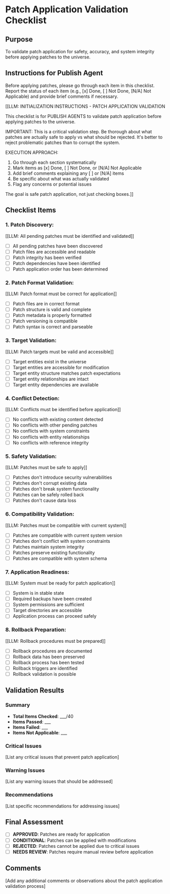 <!-- Powered by BMAD™ Core -->

# Patch Application Validation Checklist

## Purpose

To validate patch application for safety, accuracy, and system integrity before applying patches to the universe.

## Instructions for Publish Agent

Before applying patches, please go through each item in this checklist. Report the status of each item (e.g., [x] Done, [ ] Not Done, [N/A] Not Applicable) and provide brief comments if necessary.

[[LLM: INITIALIZATION INSTRUCTIONS - PATCH APPLICATION VALIDATION

This checklist is for PUBLISH AGENTS to validate patch application before applying patches to the universe.

IMPORTANT: This is a critical validation step. Be thorough about what patches are actually safe to apply vs what should be rejected. It's better to reject problematic patches than to corrupt the system.

EXECUTION APPROACH:

1. Go through each section systematically
2. Mark items as [x] Done, [ ] Not Done, or [N/A] Not Applicable
3. Add brief comments explaining any [ ] or [N/A] items
4. Be specific about what was actually validated
5. Flag any concerns or potential issues

The goal is safe patch application, not just checking boxes.]]

## Checklist Items

### 1. **Patch Discovery:**

   [[LLM: All pending patches must be identified and validated]]
   - [ ] All pending patches have been discovered
   - [ ] Patch files are accessible and readable
   - [ ] Patch integrity has been verified
   - [ ] Patch dependencies have been identified
   - [ ] Patch application order has been determined

### 2. **Patch Format Validation:**

   [[LLM: Patch format must be correct for application]]
   - [ ] Patch files are in correct format
   - [ ] Patch structure is valid and complete
   - [ ] Patch metadata is properly formatted
   - [ ] Patch versioning is compatible
   - [ ] Patch syntax is correct and parseable

### 3. **Target Validation:**

   [[LLM: Patch targets must be valid and accessible]]
   - [ ] Target entities exist in the universe
   - [ ] Target entities are accessible for modification
   - [ ] Target entity structure matches patch expectations
   - [ ] Target entity relationships are intact
   - [ ] Target entity dependencies are available

### 4. **Conflict Detection:**

   [[LLM: Conflicts must be identified before application]]
   - [ ] No conflicts with existing content detected
   - [ ] No conflicts with other pending patches
   - [ ] No conflicts with system constraints
   - [ ] No conflicts with entity relationships
   - [ ] No conflicts with reference integrity

### 5. **Safety Validation:**

   [[LLM: Patches must be safe to apply]]
   - [ ] Patches don't introduce security vulnerabilities
   - [ ] Patches don't corrupt existing data
   - [ ] Patches don't break system functionality
   - [ ] Patches can be safely rolled back
   - [ ] Patches don't cause data loss

### 6. **Compatibility Validation:**

   [[LLM: Patches must be compatible with current system]]
   - [ ] Patches are compatible with current system version
   - [ ] Patches don't conflict with system constraints
   - [ ] Patches maintain system integrity
   - [ ] Patches preserve existing functionality
   - [ ] Patches are compatible with system schema

### 7. **Application Readiness:**

   [[LLM: System must be ready for patch application]]
   - [ ] System is in stable state
   - [ ] Required backups have been created
   - [ ] System permissions are sufficient
   - [ ] Target directories are accessible
   - [ ] Application process can proceed safely

### 8. **Rollback Preparation:**

   [[LLM: Rollback procedures must be prepared]]
   - [ ] Rollback procedures are documented
   - [ ] Rollback data has been preserved
   - [ ] Rollback process has been tested
   - [ ] Rollback triggers are identified
   - [ ] Rollback validation is possible

## Validation Results

### Summary
- **Total Items Checked**: ___/40
- **Items Passed**: ___
- **Items Failed**: ___
- **Items Not Applicable**: ___

### Critical Issues
[List any critical issues that prevent patch application]

### Warning Issues
[List any warning issues that should be addressed]

### Recommendations
[List specific recommendations for addressing issues]

## Final Assessment

- [ ] **APPROVED**: Patches are ready for application
- [ ] **CONDITIONAL**: Patches can be applied with modifications
- [ ] **REJECTED**: Patches cannot be applied due to critical issues
- [ ] **NEEDS REVIEW**: Patches require manual review before application

## Comments
[Add any additional comments or observations about the patch application validation process]
